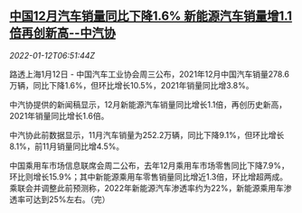 <!--1641970862000-->
[中国12月汽车销量同比下降1.6% 新能源汽车销量增1.1倍再创新高--中汽协](https://cn.reuters.com/article/china-dec-car-sale-0112-idCNKBS2JM0F6)
------

<div><i>2022-01-12T06:51:44Z</i></div><p>路透上海1月12日 - 中国汽车工业协会周三公布，2021年12月中国汽车销量278.6万辆，同比下降1.6%，但环比增长10.5%，2021年销量同比增3.8%。</p><p>中汽协提供的新闻稿显示，12月新能源汽车销量同比增长1.1倍，再创历史新高，2021年销量同比增长1.6倍。</p><p>中汽协此前数据显示，11月汽车销量为252.2万辆，同比下降9.1%，但环比增长8.1%，前11月销量同比增4.5%。</p><p>中国乘用车市场信息联席会周二公布，去年12月乘用车市场零售同比下降7.9%，环比则增长15.9%；其中新能源乘用车零售销量同比增近1.3倍，环比增超两成。乘联会并调整此前预测称，2022年新能源汽车渗透率约为22%，新能源乘用车渗透率可达到25%左右。（完）</p>
